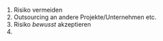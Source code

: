 1. Risiko vermeiden
2. Outsourcing an andere Projekte/Unternehmen etc.
3. Risiko *bewusst* akzeptieren
4. 